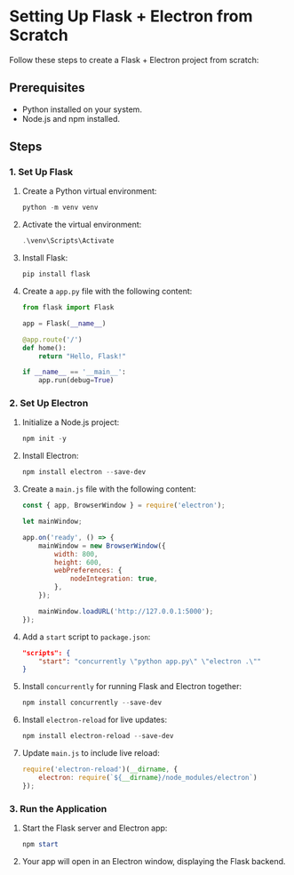 # Setting Up Flask + Electron from Scratch

Follow these steps to create a Flask + Electron project from scratch:

## Prerequisites
- Python installed on your system.
- Node.js and npm installed.

## Steps

### 1. Set Up Flask
1. Create a Python virtual environment:
   ```powershell
   python -m venv venv
   ```
2. Activate the virtual environment:
   ```powershell
   .\venv\Scripts\Activate
   ```
3. Install Flask:
   ```powershell
   pip install flask
   ```
4. Create a `app.py` file with the following content:
   ```python
   from flask import Flask

   app = Flask(__name__)

   @app.route('/')
   def home():
       return "Hello, Flask!"

   if __name__ == '__main__':
       app.run(debug=True)
   ```

### 2. Set Up Electron
1. Initialize a Node.js project:
   ```powershell
   npm init -y
   ```
2. Install Electron:
   ```powershell
   npm install electron --save-dev
   ```
3. Create a `main.js` file with the following content:
   ```javascript
   const { app, BrowserWindow } = require('electron');

   let mainWindow;

   app.on('ready', () => {
       mainWindow = new BrowserWindow({
           width: 800,
           height: 600,
           webPreferences: {
               nodeIntegration: true,
           },
       });

       mainWindow.loadURL('http://127.0.0.1:5000');
   });
   ```
4. Add a `start` script to `package.json`:
   ```json
   "scripts": {
       "start": "concurrently \"python app.py\" \"electron .\""
   }
   ```
5. Install `concurrently` for running Flask and Electron together:
   ```powershell
   npm install concurrently --save-dev
   ```
6. Install `electron-reload` for live updates:
   ```powershell
   npm install electron-reload --save-dev
   ```
7. Update `main.js` to include live reload:
   ```javascript
   require('electron-reload')(__dirname, {
       electron: require(`${__dirname}/node_modules/electron`)
   });
   ```

### 3. Run the Application
1. Start the Flask server and Electron app:
   ```powershell
   npm start
   ```
2. Your app will open in an Electron window, displaying the Flask backend.
